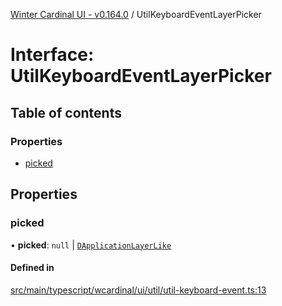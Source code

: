 [Winter Cardinal UI - v0.164.0](../index.md) / UtilKeyboardEventLayerPicker

# Interface: UtilKeyboardEventLayerPicker

## Table of contents

### Properties

- [picked](UtilKeyboardEventLayerPicker.md#picked)

## Properties

### picked

• **picked**: ``null`` \| [`DApplicationLayerLike`](DApplicationLayerLike.md)

#### Defined in

[src/main/typescript/wcardinal/ui/util/util-keyboard-event.ts:13](https://github.com/winter-cardinal/winter-cardinal-ui/blob/v0.164.0/src/main/typescript/wcardinal/ui/util/util-keyboard-event.ts#L13)
